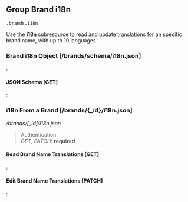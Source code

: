 ## Group Brand i18n

`.brands.i18n`

Use the **i18n** subresource to read and update
translations for an specific brand name, with up to 10 languages

### Brand i18n Object [/brands/schema/i18n.json]

:[](.brand-i18n-object.apib)

#### JSON Schema [GET]

:[](.json-schema.apib)

### i18n From a Brand [/brands/{_id}/i18n.json]

*/brands/[_id]/i18n.json*

> Authentication<br>_GET_, _PATCH_: **required**

#### Read Brand Name Translations [GET]

:[](.read-brand-name-translations.apib)

#### Edit Brand Name Translations [PATCH]

:[](.edit-brand-name-translations.apib)

